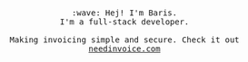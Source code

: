 <p align="center">
  <br><br>
  <samp>
    :wave: Hej! I'm Baris.
    <br>I'm a full-stack developer.
       <br><br>Making invoicing simple and secure. Check it out <a href="https://needinvoice.com/" target="_blank">needinvoice.com</a>
  </samp>
 <br><br><br>
</p>
